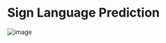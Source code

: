 # Sign Language Prediction
![image](https://user-images.githubusercontent.com/54211313/121914426-e13e5080-cd4f-11eb-93d7-42596867f4ae.png)
